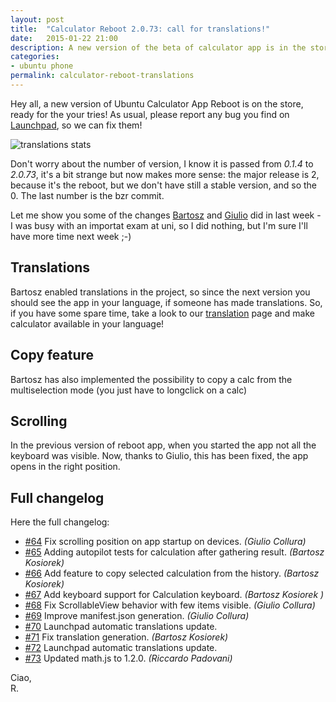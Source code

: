 ```yaml
---
layout: post
title:  "Calculator Reboot 2.0.73: call for translations!"
date:   2015-01-22 21:00
description: A new version of the beta of calculator app is in the store. What's new?.
categories:
- ubuntu phone
permalink: calculator-reboot-translations
---
```


Hey all, a new version of Ubuntu Calculator App Reboot is on the store, ready
for the your tries! As usual, please report any bug you find on
[Launchpad][bugs], so we can fix them!

![translations stats](https://img.rpadovani.com/posts/translations-reboot.png)

Don't worry about the number of version, I know it is passed from *0.1.4* to
*2.0.73*, it's a bit strange but now makes more sense: the major release is 2,
because it's the reboot, but we don't have still a stable version, and so the 0.
The last number is the bzr commit.

Let me show you some of the changes [Bartosz][gang66] and [Giulio][gcollura] did
in last week - I was busy with an importat exam at uni, so I did nothing, but
I'm sure I'll have more time next week ;-)

## Translations

Bartosz enabled translations in the project, so since the next version you
should see the app in your language, if someone has made translations. So, if
you have some spare time, take a look to our [translation][i18n] page and make
calculator available in your language!

## Copy feature

Bartosz has also implemented the possibility to copy a calc from the
multiselection mode (you just have to longclick on a calc)

## Scrolling

In the previous version of reboot app, when you started the app not all the
keyboard was visible. Now, thanks to Giulio, this has been fixed, the app opens
in the right position.

## Full changelog

Here the full changelog:

- [#64][64] Fix scrolling position on app startup on devices. *(Giulio Collura)*
- [#65][65] Adding autopilot tests for calculation after gathering result. *(Bartosz Kosiorek)*
- [#66][66] Add feature to copy selected calculation from the history. *(Bartosz Kosiorek)*
- [#67][67] Add keyboard support for Calculation keyboard. *(Bartosz Kosiorek )*
- [#68][68] Fix ScrollableView behavior with few items visible. *(Giulio Collura)*
- [#69][69] Improve manifest.json generation. *(Giulio Collura)*
- [#70][70] Launchpad automatic translations update.
- [#71][71] Fix translation generation. *(Bartosz Kosiorek)*
- [#72][72] Launchpad automatic translations update.
- [#73][73] Updated math.js to 1.2.0. *(Riccardo Padovani)*

Ciao,<br/>
R.

[bugs]: https://bugs.launchpad.net/ubuntu-calculator-app
[gang66]: https://plus.google.com/105782724017692708794/posts
[gcollura]: https://plus.google.com/+GiulioCollura/posts
[i18n]: https://translations.launchpad.net/ubuntu-calculator-app
[64]: https://bazaar.launchpad.net/~ubuntu-calculator-dev/ubuntu-calculator-app/reboot/revision/64
[65]: https://bazaar.launchpad.net/~ubuntu-calculator-dev/ubuntu-calculator-app/reboot/revision/65
[66]: https://bazaar.launchpad.net/~ubuntu-calculator-dev/ubuntu-calculator-app/reboot/revision/66
[67]: https://bazaar.launchpad.net/~ubuntu-calculator-dev/ubuntu-calculator-app/reboot/revision/67
[68]: https://bazaar.launchpad.net/~ubuntu-calculator-dev/ubuntu-calculator-app/reboot/revision/68
[69]: https://bazaar.launchpad.net/~ubuntu-calculator-dev/ubuntu-calculator-app/reboot/revision/69
[70]: https://bazaar.launchpad.net/~ubuntu-calculator-dev/ubuntu-calculator-app/reboot/revision/70
[71]: https://bazaar.launchpad.net/~ubuntu-calculator-dev/ubuntu-calculator-app/reboot/revision/71
[72]: https://bazaar.launchpad.net/~ubuntu-calculator-dev/ubuntu-calculator-app/reboot/revision/72
[73]: https://bazaar.launchpad.net/~ubuntu-calculator-dev/ubuntu-calculator-app/reboot/revision/73

